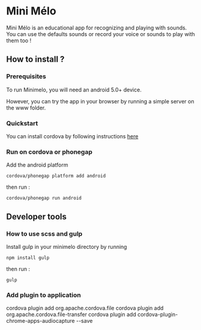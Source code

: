 # Mini Mélo

Mini Mélo is an educational app for recognizing and playing with sounds. 
You can use the defaults sounds or record your voice or sounds to play with them too !

## How to install ?

### Prerequisites

To run Minimelo, you will need an android 5.0+ device.

However, you can try the app in your browser by running a simple server on the www folder.

### Quickstart

You can install cordova by following instructions [here](https://cordova.apache.org/#getstarted)

### Run on cordova or phonegap

Add the android platform

	cordova/phonegap platform add android

then run : 

	cordova/phonegap run android


## Developer tools 

### How to use scss and gulp

Install gulp in your minimelo directory by running

	npm install gulp
	
then run :

	gulp

### Add plugin to application
cordova plugin add org.apache.cordova.file
cordova plugin add org.apache.cordova.file-transfer
cordova plugin add cordova-plugin-chrome-apps-audiocapture --save
